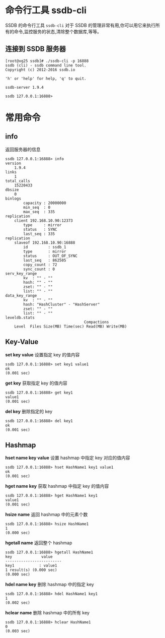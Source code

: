 # 命令行工具 ssdb-cli #
SSDB 的命令行工具 `ssdb-cli` 对于 SSDB 的管理非常有用,你可以用它来执行所有的命令,监控服务的状态,清除整个数据库,等等。

## 连接到 SSDB 服务器 ##

    [root@xq25 ssdb]# ./ssdb-cli -p 16888
	ssdb (cli) - ssdb command line tool.
	Copyright (c) 2012-2016 ssdb.io

	'h' or 'help' for help, 'q' to quit.

	ssdb-server 1.9.4

	ssdb 127.0.0.1:16888> 

# 常用命令 #
## info ##
返回服务器的信息
    
	ssdb 127.0.0.1:16888> info
	version
        1.9.4
	links
        1
	total_calls
        15220433
	dbsize
        0
	binlogs
            capacity : 20000000
            min_seq  : 0
            max_seq  : 335
	replication
        client 192.168.10.90:12373
            type     : mirror
            status   : SYNC
            last_seq : 335
	replication
        slaveof 192.168.10.90:16888
            id         : ssdb_1
            type       : mirror
            status     : OUT_OF_SYNC
            last_seq   : 862505
            copy_count : 72
            sync_count : 0
	serv_key_range
            kv  : "" - ""
            hash: "" - ""
            zset: "" - ""
            list: "" - ""
	data_key_range
            kv  : "" - ""
            hash: "HashCluster" - "HashServer"
            zset: "" - ""
            list: "" - ""
	leveldb.stats
                                       Compactions
        Level  Files Size(MB) Time(sec) Read(MB) Write(MB)

## Key-Value ##
**set key value** 设置指定 key 的值内容
    
	ssdb 127.0.0.1:16888> set key1 value1
	ok
	(0.001 sec)

**get key** 获取指定 key 的值内容
	
	ssdb 127.0.0.1:16888> get key1
	value1
	(0.001 sec)	

**del key** 删除指定的 key
	
	ssdb 127.0.0.1:16888> del key1
	ok
	(0.001 sec)

## Hashmap ##
**hset name key value** 设置 hashmap 中指定 key 对应的值内容

	ssdb 127.0.0.1:16888> hset HashName1 key1 value1
	ok
	(0.001 sec)

**hget name key** 获取 hashmap 中指定 key 的值内容

	ssdb 127.0.0.1:16888> hget HashName1 key1
	value1
	(0.001 sec)

**hsize name** 返回 hashmap 中的元素个数
	
	ssdb 127.0.0.1:16888> hsize HashName1 
	1
	(0.000 sec)

**hgetall name** 返回整个 hashmap

	ssdb 127.0.0.1:16888> hgetall HashName1
	key             value
	-------------------------
  	key1           : value1
	1 result(s) (0.000 sec)
	(0.000 sec)

**hdel name key** 删除 hashmap 中的指定 key
	
	ssdb 127.0.0.1:16888> hdel HashName1 key1
	1
	(0.002 sec)

**hclear name** 删除 hashmap 中的所有 key
 
	ssdb 127.0.0.1:16888> hclear HashName1
	0
	(0.003 sec)